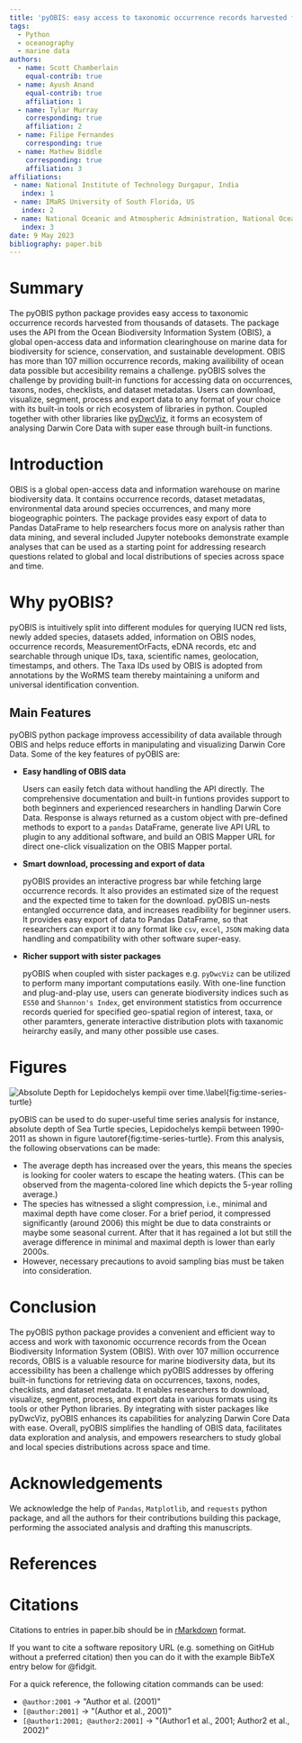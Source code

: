 ```yaml
---
title: 'pyOBIS: easy access to taxonomic occurrence records harvested from thousands of datasets'
tags:
  - Python
  - oceanography
  - marine data
authors:
  - name: Scott Chamberlain
    equal-contrib: true
  - name: Ayush Anand
    equal-contrib: true
    affiliation: 1
  - name: Tylar Murray
    corresponding: true
    affiliation: 2
  - name: Filipe Fernandes
    corresponding: true
  - name: Mathew Biddle
    corresponding: true
    affiliation: 3
affiliations:
 - name: National Institute of Technology Durgapur, India
   index: 1
 - name: IMaRS University of South Florida, US
   index: 2
 - name: National Oceanic and Atmospheric Administration, National Ocean Service, Integrated Ocean Observing System, US
   index: 3
date: 9 May 2023
bibliography: paper.bib
---
```


# Summary
The pyOBIS python package provides easy access to taxonomic occurrence records harvested from thousands of datasets.
The package uses the API from the Ocean Biodiversity Information System (OBIS),
a global open-access data and information clearinghouse on marine data for biodiversity for science, conservation,
and sustainable development.
OBIS has more than 107 million occurrence records, making availibility of ocean data possible but accesibility remains a challenge.
pyOBIS solves the challenge by providing built-in functions for accessing data on occurrences, taxons, nodes, checklists, and dataset metadatas.
Users can download, visualize, segment, process and export data to any format of your choice with its built-in tools or rich ecosystem of libraries in python.
Coupled together with other libraries like [pyDwcViz](https://github.com/marinebon/py-dwc-viz),
it forms an ecosystem of analysing Darwin Core Data with super ease through built-in functions.

# Introduction
OBIS is a global open-access data and information warehouse on marine biodiversity data.
It contains occurrence records, dataset metadatas, environmental data around species occurrences,
and many more biogeographic pointers.
The package provides easy export of data to Pandas DataFrame to help researchers focus more on analysis rather than data mining,
and several included Jupyter notebooks demonstrate example analyses that can be used as a starting point for addressing research questions related to global and local distributions of species across space and time.


# Why pyOBIS?
pyOBIS is intuitively split into different modules for querying IUCN red lists,
newly added species, datasets added, information on OBIS nodes, occurrence records,
MeasurementOrFacts, eDNA records, etc and searchable through unique IDs, taxa, scientific names,
geolocation, timestamps, and others.
The Taxa IDs used by OBIS is adopted from annotations by the WoRMS team thereby maintaining a uniform and universal identification convention.

## Main Features
pyOBIS python package improvess accessibility of data available through OBIS
and helps reduce efforts in manipulating and visualizing Darwin Core Data.
Some of the key features of pyOBIS are:
* **Easy handling of OBIS data**

  Users can easily fetch data without handling the API directly.
  The comprehensive documentation and built-in funtions provides support to both beginners and experienced researchers in handling Darwin Core Data.
  Response is always returned as a custom object with pre-defined methods to export to a `pandas` DataFrame,
  generate live API URL to plugin to any additional software, and
  build an OBIS Mapper URL for direct one-click visualization on the OBIS Mapper portal.

* **Smart download, processing and export of data**

  pyOBIS provides an interactive progress bar while fetching large occurrence records.
  It also provides an estimated size of the request and the expected time to taken for the download.
  pyOBIS un-nests entangled occurrence data, and increases readibility for beginner users.
  It provides easy export of data to Pandas DataFrame,
  so that researchers can export it to any format like `csv`, `excel`, `JSON` making data handling and compatibility
  with other software super-easy.

* **Richer support with sister packages**

  pyOBIS when coupled with sister packages e.g. `pyDwcViz` can be utilized to perform many important computations easily.
  With one-line function and plug-and-play use,
  users can generate biodiversity indices such as `ES50` and `Shannon's Index`,
  get environment statistics from occurrence records queried for specified geo-spatial region of interest,
  taxa, or other paramters,
  generate interactive distribution plots with taxanomic heirarchy easily,
  and many other possible use cases.

# Figures
![Absolute Depth for Lepidochelys kempii over time.\label{fig:time-series-turtle}](https://github.com/ayushanand18/pyobis/assets/36472216/b6e66f31-7bbd-49c9-8186-3ab1a58e57c0)

pyOBIS can be used to do super-useful time series analysis for instance, absolute depth of Sea Turtle species, Lepidochelys kempii between 1990-2011 as shown in figure \autoref{fig:time-series-turtle}. From this analysis, the following observations can be made:
* The average depth has increased over the years, this means the species is looking for cooler waters to escape the heating waters. (This can be observed from the magenta-colored line which depicts the 5-year rolling average.)
* The species has witnessed a slight compression, i.e., minimal and maximal depth have come closer. For a brief period, it compressed significantly (around 2006) this might be due to data constraints or maybe some seasonal current. After that it has regained a lot but still the average difference in minimal and maximal depth is lower than early 2000s.
* However, necessary precautions to avoid sampling bias must be taken into consideration.

# Conclusion
The pyOBIS python package provides a convenient and efficient way to access and work with taxonomic occurrence records from the Ocean Biodiversity Information System (OBIS).
With over 107 million occurrence records,
OBIS is a valuable resource for marine biodiversity data,
but its accessibility has been a challenge which pyOBIS addresses by offering built-in functions for retrieving data on occurrences, taxons, nodes, checklists, and dataset metadata.
It enables researchers to download,
visualize, segment, process, and export data in various formats using its tools or other Python libraries.
By integrating with sister packages like pyDwcViz,
pyOBIS enhances its capabilities for analyzing Darwin Core Data with ease.
Overall, pyOBIS simplifies the handling of OBIS data,
facilitates data exploration and analysis,
and empowers researchers to study global and local species distributions across space and time.

# Acknowledgements
We acknowledge the help of `Pandas`, `Matplotlib`, and `requests` python package, and all the authors for their contributions building this package, performing the associated analysis and drafting this manuscripts.

# References

# Citations
Citations to entries in paper.bib should be in
[rMarkdown](http://rmarkdown.rstudio.com/authoring_bibliographies_and_citations.html)
format.

If you want to cite a software repository URL (e.g. something on GitHub without a preferred
citation) then you can do it with the example BibTeX entry below for @fidgit.

For a quick reference, the following citation commands can be used:
- `@author:2001`  ->  "Author et al. (2001)"
- `[@author:2001]` -> "(Author et al., 2001)"
- `[@author1:2001; @author2:2001]` -> "(Author1 et al., 2001; Author2 et al., 2002)"
